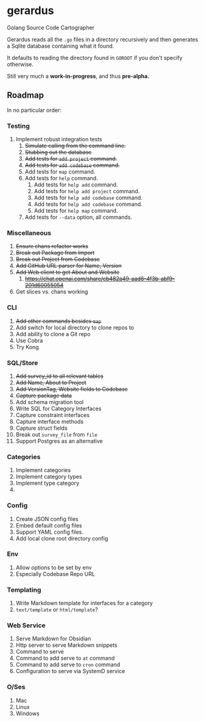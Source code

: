 # gerardus
Golang Source Code Cartographer 

Gerardus reads all the `.go` files in a directory recursively and then generates a Sqlite database containing what it found.

It defaults to reading the directory found in `GOROOT` if you don't specify otherwise.

Still very much a **work-in-progress**, and thus **pre-alpha.**


## Roadmap

In no particular order:

### Testing
1. Implement robust integration tests 
    1. ~~Simulate calling from the command line.~~
    2. ~~Stubbing out the database~~
    3. ~~Add tests for `add project` command.~~
    4. ~~Add tests for `add codebase` command.~~
    5. Add tests for `map` command.
    6. Add tests for `help` command.
        1. Add tests for `help add` command.
        2. Add tests for `help add project` command.
        3. Add tests for `help add codebase` command.
        4. Add tests for `help add codebase` command.
        5. Add tests for `help map` command.
    6. Add tests for `--data` option, all commands.

### Miscellaneous
1. ~~Ensure chans refactor works~~
2. ~~Break out Package from Import~~
3. ~~Break out Project from Codebase~~
4. ~~Add GitHub URL parser for Name, Version~~
5. ~~Add Web client to get About and Website~~
    1. ~~https://chat.openai.com/share/cb482a49-aad6-4f3b-abf9-201d60055054~~
6. Get slices vs. chans working

### CLI
1. ~~Add other commands besides `map`~~
2. Add switch for local directory to clone repos to
3. Add ability to clone a Git repo
4. Use Cobra
5. Try Kong

### SQL/Store
1. ~~Add survey_id to all relevant tables~~
2. ~~Add Name, About to Project~~
3. ~~Add VersionTag, Website fields to Codebase~~
4. ~~Capture package data~~
5. Add schema migration tool
6. Write SQL for Category Interfaces
7. Capture constraint interfaces
8. Capture interface methods
9. Capture struct fields
10. Break out `survey_file` from `file`
11. Support Postgres as an alternative

### Categories
1. Implement categories
2. Implement category types
3. Implement type category
4. 
### Config
1. Create JSON config files
2. Embed default config files
3. Support YAML config files.
4. Add local clone root directory config

### Env
1. Allow options to be set by env
2. Especially Codebase Repo URL

### Templating
1. Write Markdown template for interfaces for a category
2. `text/template` or `html/template`?

### Web Service
1. Serve Markdown for Obsidian
2. Http server to serve Markdown snippets
3. Command to serve
4. Command to add serve to `at` command
5. Command to add serve to `cron` command
6. Configuration to serve via SystemD service

### O/Ses
1. Mac
2. Linux
3. Windows
